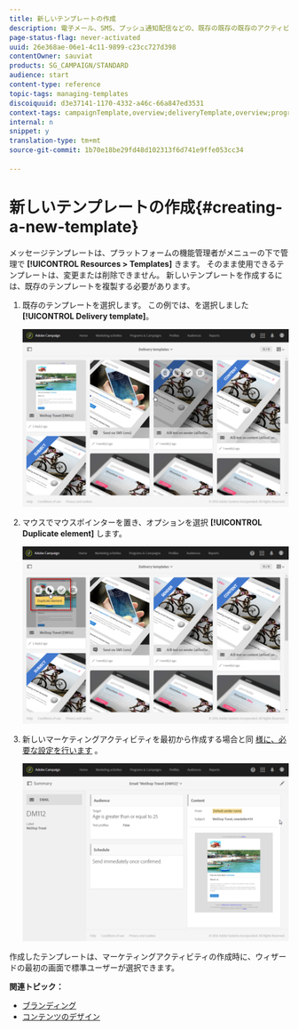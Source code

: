 ```yaml
---
title: 新しいテンプレートの作成
description: 電子メール、SMS、プッシュ通知配信などの、既存の既存の既存のアクティビティテンプレートから新しいテンプレートを作成する方法を説明します。
page-status-flag: never-activated
uuid: 26e368ae-06e1-4c11-9899-c23cc727d398
contentOwner: sauviat
products: SG_CAMPAIGN/STANDARD
audience: start
content-type: reference
topic-tags: managing-templates
discoiquuid: d3e37141-1170-4332-a46c-66a847ed3531
context-tags: campaignTemplate,overview;deliveryTemplate,overview;programTemplate,overview;workflowTemplate,overview;importTemplate,overview;
internal: n
snippet: y
translation-type: tm+mt
source-git-commit: 1b70e18be29fd48d102313f6d741e9ffe053cc34

---
```



# 新しいテンプレートの作成{#creating-a-new-template}

メッセージテンプレートは、プラットフォームの機能管理者がメニューの下で管理で **[!UICONTROL Resources > Templates]** きます。 そのまま使用できるテンプレートは、変更または削除できません。 新しいテンプレートを作成するには、既存のテンプレートを複製する必要があります。

1. 既存のテンプレートを選択します。 この例では、を選択しました **[!UICONTROL Delivery template]**。

   ![](assets/template_2.png)

1. マウスでマウスポインターを置き、オプションを選択 **[!UICONTROL Duplicate element]** します。

   ![](assets/template_3.png)

1. 新しいマーケティングアクティビティを最初から作成する場合と同 [様に、必要な設定を行います](../../start/using/marketing-activities.md#creating-a-marketing-activity) 。

   ![](assets/template_4.png)

作成したテンプレートは、マーケティングアクティビティの作成時に、ウィザードの最初の画面で標準ユーザーが選択できます。

**関連トピック：**

* [ブランディング](../../administration/using/branding.md)
* [コンテンツのデザイン](../../designing/using/designing-content-in-adobe-campaign.md)

